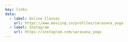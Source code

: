 ```yaml
---
key: links
data:
  - label: Online Classes
    url: https://www.moviing.co/profiles/sarasana_yoga
  - label: Instagram
    url: https://instagram.com/sarasana_yoga
---
```


